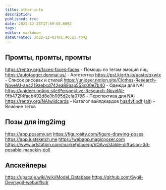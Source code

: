 ```yaml
---
title: other-info
description: 
published: true
date: 2022-12-23T17:59:03.606Z
tags: 
editor: markdown
dateCreated: 2022-12-03T01:46:21.404Z
---
```


## Промты, промты, промты
https://rentry.org/faces-faces-faces - Помощь по тегам эмоций лиц
https://autotagger.donmai.us/ - Автотеггер
https://pst.klgrth.io/paste/qxwtx - Список рисовак и стилей
https://unideer.notion.site/Clothes-Research-NovelAI-ae4219aebcd742ea89aaa553c00e7b40 - Одежда для NAI
https://unideer.notion.site/Perspective-Research-NovelAI-9fb472f4faeb492d8e0b095d2efa0796 - Перспектива для NAI
https://rentry.org/NAIwildcards - Каталог вайлдкардов
[hqs4yf.pdf](/hqs4yf.pdf) ([alt](https://files.catbox.moe/hqs4yf.pdf)) - Влияние тегов

## Позы для img2img
https://app.posemy.art
https://figurosity.com/figure-drawing-poses
https://app.justsketch.me
https://webapp.magicposer.com
https://www.artstation.com/marketplace/p/VOAyv/stable-diffusion-3d-posable-manekin-doll

## Апскейлеры
https://upscale.wiki/wiki/Model_Database
https://github.com/Sygil-Dev/sygil-webui#lsdr
